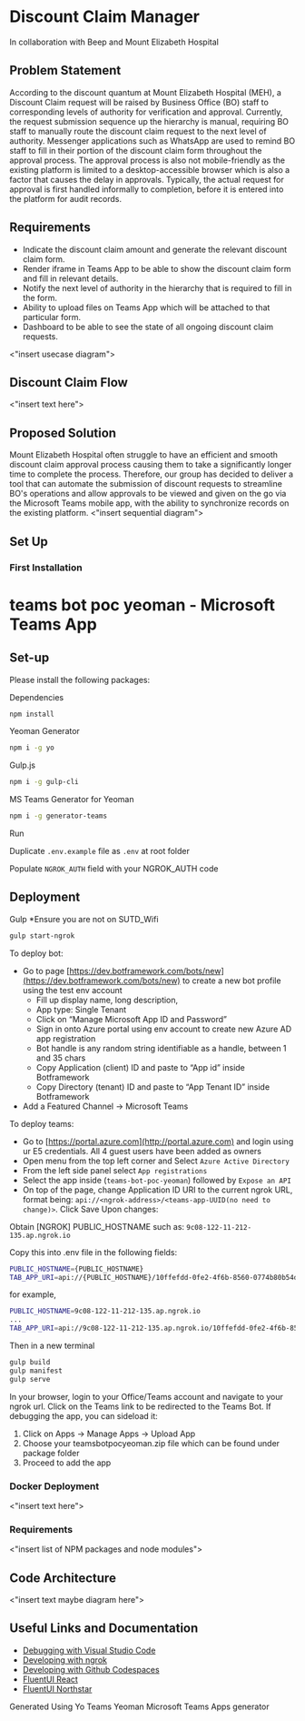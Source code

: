 # Discount Claim Manager
In collaboration with Beep and Mount Elizabeth Hospital

## Problem Statement
According to the discount quantum at Mount Elizabeth Hospital (MEH), a Discount Claim request will be raised by Business Office (BO) staff to corresponding levels of authority for verification and approval. Currently, the request submission sequence up the hierarchy is manual, requiring BO staff to manually route the discount claim request to the next level of authority. Messenger applications such as WhatsApp are used to remind BO staff to fill in their portion of the discount claim form throughout the approval process. The approval process is also not mobile-friendly as the existing platform is limited to a desktop-accessible browser which is also a factor that causes the delay in approvals. Typically, the actual request for approval is first handled informally to completion, before it is entered into the platform for audit records.


## Requirements
- Indicate the discount claim amount and generate the relevant discount claim form.
- Render iframe in Teams App to be able to show the discount claim form and fill in relevant details.
- Notify the next level of authority in the hierarchy that is required to fill in the form.
- Ability to upload files on Teams App which will be attached to that particular form.
- Dashboard to be able to see the state of all ongoing discount claim requests.

<"insert usecase diagram">

## Discount Claim Flow
<"insert text here">

## Proposed Solution
Mount Elizabeth Hospital often struggle to have an efficient and smooth discount claim approval process causing them to take a significantly longer time to complete the process. Therefore, our group has decided to deliver a tool that can automate the submission of discount requests to streamline BO's operations and allow approvals to be viewed and given on the go via the Microsoft Teams mobile app, with the ability to synchronize records on the existing platform.
<"insert sequential diagram">

## Set Up

### First Installation 
# teams bot poc yeoman - Microsoft Teams App

## Set-up 
Please install the following packages:

Dependencies
``` bash
npm install
```

Yeoman Generator 
``` bash
npm i -g yo
```

Gulp.js 
``` bash
npm i -g gulp-cli
```

MS Teams Generator for Yeoman 
``` bash
npm i -g generator-teams
```

Run 

Duplicate <code>.env.example</code> file as <code>.env</code> at root folder

Populate <code>NGROK_AUTH</code> field with your NGROK_AUTH code

## Deployment
Gulp
*Ensure you are not on SUTD_Wifi
``` bash
gulp start-ngrok
```

To deploy bot:
- Go to page [https://dev.botframework.com/bots/new](https://dev.botframework.com/bots/new) to create a new bot profile using the test env account
    - Fill up display name, long description,
    - App type: Single Tenant
    - Click on “Manage Microsoft App ID and Password”
    - Sign in onto Azure portal using env account to create new Azure AD app registration
    - Bot handle is any random string identifiable as a handle, between 1 and 35 chars
    - Copy Application (client) ID and paste to “App id” inside Botframework
    - Copy Directory (tenant) ID and paste to “App Tenant ID” inside Botframework
- Add a Featured Channel → Microsoft Teams

To deploy teams:
- Go to [https://portal.azure.com](http://portal.azure.com) and login using ur E5 credentials. All 4 guest users have been added as owners
- Open menu from the top left corner and Select `Azure Active Directory`
- From the left side panel select `App registrations`
- Select the app inside (`teams-bot-poc-yeoman`) followed by `Expose an API`
- On top of the page, change Application ID URI to the current ngrok URL, format being: `api://<ngrok-address>/<teams-app-UUID(no need to change)>`. Click Save Upon changes:


Obtain [NGROK] PUBLIC_HOSTNAME such as: <code>9c08-122-11-212-135.ap.ngrok.io</code>

Copy this into .env file in the following fields:
``` bash
PUBLIC_HOSTNAME={PUBLIC_HOSTNAME}
TAB_APP_URI=api://{PUBLIC_HOSTNAME}/10ffefdd-0fe2-4f6b-8560-0774b80b54d2
```

for example,
``` bash
PUBLIC_HOSTNAME=9c08-122-11-212-135.ap.ngrok.io
...
TAB_APP_URI=api://9c08-122-11-212-135.ap.ngrok.io/10ffefdd-0fe2-4f6b-8560-0774b80b54d2
```


Then in a new terminal
``` bash
gulp build
gulp manifest
gulp serve
```

In your browser, login to your Office/Teams account and navigate to your ngrok url. Click on the Teams link to be redirected to the Teams Bot. If debugging the app, you can sideload it:
1) Click on Apps -> Manage Apps -> Upload App
2) Choose your teamsbotpocyeoman.zip file which can be found under package folder
3) Proceed to add the app

### Docker Deployment
<"insert text here">

### Requirements
<"insert list of NPM packages and node modules">

## Code Architecture
<"insert text maybe diagram here">

## 

## Useful Links and Documentation
* [Debugging with Visual Studio Code](https://github.com/pnp/generator-teams/blob/master/docs/docs/user-guide/vscode.md)
* [Developing with ngrok](https://github.com/pnp/generator-teams/blob/master/docs/docs/concepts/ngrok.md)
* [Developing with Github Codespaces](https://github.com/pnp/generator-teams/blob/master/docs/docs/user-guide/codespaces.md)
* [FluentUI React](https://developer.microsoft.com/en-us/fluentui#/controls/web)
* [FluentUI Northstar](https://fluentsite.z22.web.core.windows.net/)


Generated Using Yo Teams Yeoman Microsoft Teams Apps generator